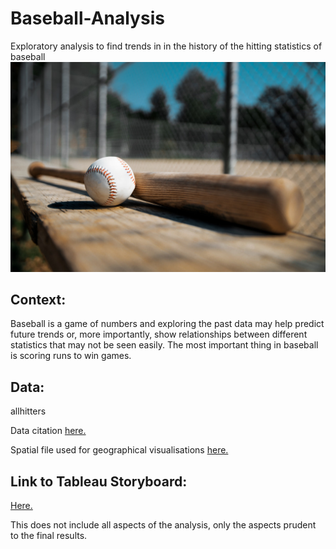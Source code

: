 # Baseball-Analysis

Exploratory analysis to find trends in in the history of the hitting statistics of baseball
![](https://github.com/ktguzic/Baseball-Analysis/blob/5c48847299a80dec5e8f0cac7a9a5952254ef18d/baseball-bat-ball.jpg)

## Context:
Baseball is a game of numbers and exploring the past data may help predict future trends or, more importantly, show relationships between different statistics that may not be seen easily. The most important thing in baseball is scoring runs to win games. 

## Data:

allhitters

Data citation [here.](https://www.kaggle.com/datasets/finkleiseinhorn/mlb-every-player-in-mlb-history)

Spatial file used for geographical visualisations [here.](https://drive.google.com/file/d/1eYG0FfeZHBquyg-vH4QOV_pafGw0ASuK/view?usp=sharing) 

## Link to Tableau Storyboard:
[Here.](https://public.tableau.com/views/BaseballAnalysis_16582895029710/FinalBaseballAnalysis?:language=en-US&:display_count=n&:origin=viz_share_link)

This does not include all aspects of the analysis, only the aspects prudent to the final results.
